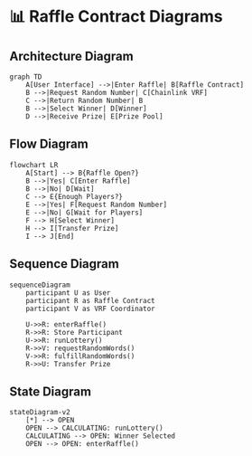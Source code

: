 # 📊 Raffle Contract Diagrams

## Architecture Diagram
```mermaid
graph TD
    A[User Interface] -->|Enter Raffle| B[Raffle Contract]
    B -->|Request Random Number| C[Chainlink VRF]
    C -->|Return Random Number| B
    B -->|Select Winner| D[Winner]
    D -->|Receive Prize| E[Prize Pool]
```

## Flow Diagram
```mermaid
flowchart LR
    A[Start] --> B{Raffle Open?}
    B -->|Yes| C[Enter Raffle]
    B -->|No| D[Wait]
    C --> E{Enough Players?}
    E -->|Yes| F[Request Random Number]
    E -->|No| G[Wait for Players]
    F --> H[Select Winner]
    H --> I[Transfer Prize]
    I --> J[End]
```

## Sequence Diagram
```mermaid
sequenceDiagram
    participant U as User
    participant R as Raffle Contract
    participant V as VRF Coordinator
    
    U->>R: enterRaffle()
    R->>R: Store Participant
    U->>R: runLottery()
    R->>V: requestRandomWords()
    V->>R: fulfillRandomWords()
    R->>U: Transfer Prize
```

## State Diagram
```mermaid
stateDiagram-v2
    [*] --> OPEN
    OPEN --> CALCULATING: runLottery()
    CALCULATING --> OPEN: Winner Selected
    OPEN --> OPEN: enterRaffle()
```